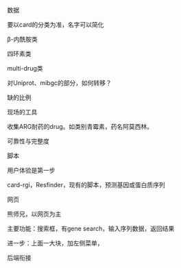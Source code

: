 

数据

要以card的分类为准，名字可以简化

β-内酰胺类

四环素类

multi-drug类

对Uniprot、mibgc的部分，如何转移？

缺的比例

现场的工具

收集ARG耐药的drug。如类别青霉素，药名阿莫西林。

可靠性与完整度

脚本

用户体验是第一步

card-rgi，Resfinder，现有的脚本，预测基因或蛋白质序列

网页

熊师兄，以网页为主

主要功能：搜索框，有gene search，输入序列数据，返回结果

进一步：上面一大块，加左侧菜单，

后端衔接

